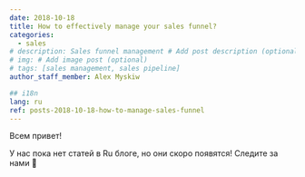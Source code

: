 ```yaml
---
date: 2018-10-18
title: How to effectively manage your sales funnel?
categories:
  - sales
# description: Sales funnel management # Add post description (optional)
# img: # Add image post (optional)
# tags: [sales management, sales pipeline]
author_staff_member: Alex Myskiw

## i18n
lang: ru
ref: posts-2018-10-18-how-to-manage-sales-funnel
---
```


Всем привет!

У нас пока нет статей в Ru блоге, но они скоро появятся! Следите за нами 🤗